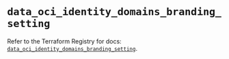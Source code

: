 # `data_oci_identity_domains_branding_setting`

Refer to the Terraform Registry for docs: [`data_oci_identity_domains_branding_setting`](https://registry.terraform.io/providers/oracle/oci/7.19.0/docs/data-sources/identity_domains_branding_setting).
